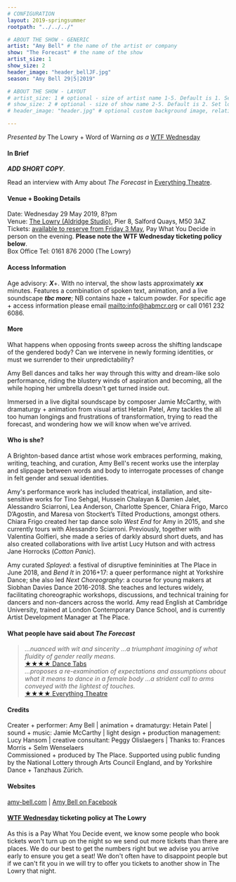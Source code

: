 ```yaml
---
# CONFIGURATION
layout: 2019-springsummer
rootpath: "../../../"

# ABOUT THE SHOW - GENERIC
artist: "Amy Bell" # the name of the artist or company
show: "The Forecast" # the name of the show
artist_size: 1
show_size: 2
header_image: "header_bellJF.jpg"    
season: "Amy Bell 29|5|2019"

# ABOUT THE SHOW - LAYOUT
# artist_size: 1 # optional - size of artist name 1-5. Default is 1. Set longer names to lower values
# show_size: 2 # optional - size of show name 2-5. Default is 2. Set longer names to lower values
# header_image: "header.jpg" # optional custom background image, relative to current page

---
```

*Presented by* The Lowry + Word of Warning *as a* <a href="http://thelowry.com/about-us/festivals-projects/take-a-risk/wtf-wednesday" target="_blank">WTF Wednesday</a>
         
#### In Brief      
***ADD SHORT COPY***.        
         
Read an interview with Amy about *The Forecast* in <a href="http://everything-theatre.co.uk/2018/03/amy-bell-dance-forecast-splayed-festival-the-place.html" target="_blank">Everything Theatre</a>.         
        
#### Venue + Booking Details           
Date: Wednesday 29 May 2019, 8?pm        
Venue: <a href="http://thelowry.com/visit-lowry/how-to-get-here" target="_blank">The Lowry (Aldridge Studio)</a>, Pier 8, Salford Quays, M50 3AZ         
Tickets: <a href="http://www.thelowry.com/events/" target="_blank">available to reserve from Friday 3 May</a>, Pay What You Decide in person on the evening. **Please note the WTF Wednesday ticketing policy below**.          
Box Office Tel: 0161 876 2000 (The Lowry)          
          
#### Access Information        
Age advisory: ***X***+. With no interval, the show lasts approximately ***xx*** minutes. Features a combination of spoken text, animation, and a live soundscape ***tbc more***; NB contains haze + talcum powder. For specific age + access information please email <mailto:info@habmcr.org> or call 0161 232 6086.     
             
#### More         
What happens when opposing fronts sweep across the shifting landscape of the gendered body? Can we intervene in newly forming identities, or must we surrender to their unpredictability?         
        
Amy Bell dances and talks her way through this witty and dream-like solo performance, riding the blustery winds of aspiration and becoming, all the while hoping her umbrella doesn't get turned inside out.        
         
Immersed in a live digital soundscape by composer Jamie McCarthy, with dramaturgy + animation from visual artist Hetain Patel, Amy tackles the all too human longings and frustrations of transformation, trying to read the forecast, and wondering how we will know when we've arrived.        
         
#### Who is she?        
A Brighton-based dance artist whose work embraces performing, making, writing, teaching, and curation, Amy Bell's recent works use the interplay and slippage between words and body to interrogate processes of change in felt gender and sexual identities.            
       
Amy's performance work has included theatrical, installation, and site-sensitive works for Tino Sehgal, Hussein Chalayan & Damien Jalet, Alessandro Sciarroni, Lea Anderson, Charlotte Spencer, Chiara Frigo, Marco D’Agostin, and Maresa von Stockert’s Tilted Productions, amongst others. Chiara Frigo created her tap dance solo *West End* for Amy in 2015, and she currently tours with Alessandro Sciarroni. Previously, together with Valentina Golfieri, she made a series of darkly absurd short duets, and has also created collaborations with live artist Lucy Hutson and with actress Jane Horrocks (*Cotton Panic*).           
          
Amy curated *Splayed*: a festival of disruptive femininities at The Place in June 2018, and *Bend It* in 2016+17: a queer performance night at Yorkshire Dance; she also led *Next Choreography*: a course for young makers at Siobhan Davies Dance 2016-2018. She teaches and lectures widely, facilitating choreographic workshops, discussions, and technical training for dancers and non-dancers across the world. Amy read English at Cambridge University, trained at London Contemporary Dance School, and is currently Artist Development Manager at The Place.       
           
#### What people have said about *The Forecast*         
>*…nuanced with wit and sincerity …a triumphant imagining of what fluidity of gender really means.*<br><a href="http://dancetabs.com/2018/03/amy-bell-the-forecast-london" target="_blank">★★★★ Dance Tabs</a><br>*…proposes a re-examination of expectations and assumptions about what it means to dance in a female body …a strident call to arms conveyed with the lightest of touches.*<br><a href="http://everything-theatre.co.uk/2018/03/the-forecast-the-place-review.html" target="_blank">★★★★ Everything Theatre</a>        
        
#### Credits          
Creater + performer: Amy Bell | animation + dramaturgy: Hetain Patel | sound + music: Jamie McCarthy | light design + production management: Lucy Hansom | creative consultant: Peggy Olislaegers | Thanks to: Frances Morris + Selm Wenselaers<br>Commissioned + produced by The Place. Supported using public funding by the National Lottery through Arts Council England, and by Yorkshire Dance + Tanzhaus Zürich.        
           
#### Websites          
<a href="http://amy-bell.com/currentworks/the-forecast" target="_blank">amy-bell.com</a> | <a href="http://www.facebook.com/amybelldance" target="_blank">Amy Bell on Facebook</a>       
        
#### <a href="http://thelowry.com/about-us/festivals-projects/take-a-risk/wtf-wednesday" target="_blank">WTF Wednesday</a> ticketing policy at The Lowry         
As this is a Pay What You Decide event, we know some people who book tickets won't turn up on the night so we send out more tickets than there are places. We do our best to get the numbers right but we advise you arrive early to ensure you get a seat! We don't often have to disappoint people but if we can't fit you in we will try to offer you tickets to another show in The Lowry that night.

